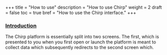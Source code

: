 +++
title = "How to use"
description = "How to use Chirp"
weight = 2
draft = false
toc = true
bref = "How to use the Chirp interface."
+++

<h3 class="section-head" id="intro"><a href="#intro">Introduction</a></h3>

The Chirp platform is essentially split into two screens. The first, which is presented to you when you first open or launch the platform is meant to collect data which subsequently redirects to the second screen which.
